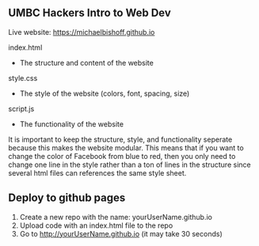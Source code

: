 UMBC Hackers Intro to Web Dev
-------------------------------------
Live website: https://michaelbishoff.github.io

index.html
 - The structure and content of the website

style.css
 - The style of the website (colors, font, spacing, size)

script.js
 - The functionality of the website

It is important to keep the structure, style, and functionality seperate because this makes the website modular. This means that if you want to change the color of Facebook from blue to red, then you only need to change one line in the style rather than a ton of lines in the structure since several html files can references the same style sheet.

## Deploy to github pages
1. Create a new repo with the name: yourUserName.github.io
2. Upload code with an index.html file to the repo
3. Go to http://yourUserName.github.io (it may take 30 seconds)



